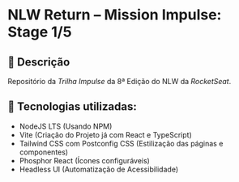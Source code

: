 # NLW Return – Mission Impulse: Stage 1/5

## 📄 Descrição

Repositório da _Trilha Impulse_ da 8ª Edição do NLW da _RocketSeat_.

## 🚀 Tecnologias utilizadas:

- NodeJS LTS (Usando NPM)
- Vite (Criação do Projeto já com React e TypeScript)
- Tailwind CSS com Postconfig CSS (Estilização das páginas e componentes)
- Phosphor React (Ícones configuráveis)
- Headless UI (Automatização de Acessibilidade)
